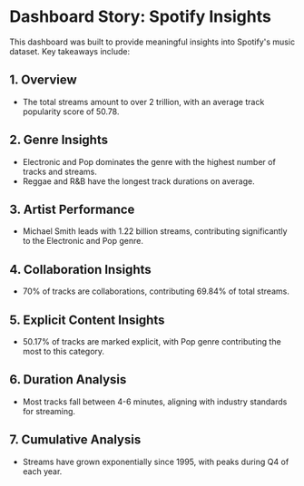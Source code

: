 # Dashboard Story: Spotify Insights

This dashboard was built to provide meaningful insights into Spotify's music dataset. Key takeaways include:

## **1. Overview**
- The total streams amount to over 2 trillion, with an average track popularity score of 50.78.

## **2. Genre Insights**
- Electronic and Pop dominates the genre with the highest number of tracks and streams.
- Reggae and R&B have the longest track durations on average.

## **3. Artist Performance**
- Michael Smith leads with 1.22 billion streams, contributing significantly to the Electronic and Pop genre.

## **4. Collaboration Insights**
- 70% of tracks are collaborations, contributing 69.84% of total streams.

## **5. Explicit Content Insights**
- 50.17% of tracks are marked explicit, with Pop genre contributing the most to this category.

## **6. Duration Analysis**
- Most tracks fall between 4-6 minutes, aligning with industry standards for streaming.

## **7. Cumulative Analysis**
- Streams have grown exponentially since 1995, with peaks during Q4 of each year.

